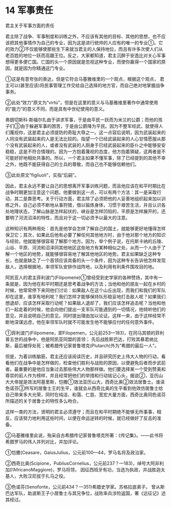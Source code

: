 # 14 军事责任
君主关于军事方面的责任

君主除了战争、军事制度和训练之外，不应该有其他的目标、其他的思想，也不应该把其他事情作为自己的专业，因为这是进行统帅的人应有的唯一的专业①。它的效力②不仅能够使那些生下来就当君主的人保持地位，而且有许多次使人们从老百姓的地位一跃而高踞王位。反之，大家都知道，君主沉醉于安逸比对关心军事想得更多便亡国。亡国的头一个原因就是忽视这种专业，而使你赢得一个国家的原因，就是因为你精通这门专业。

①这是有意夸张的表达，但是它符合马基雅维里的一个观点，根据这个观点，
君主可以(甚至应该)将民事管理工作交给自己选择的地方官，而自己绝对地掌握战争事务。

②此处“效力”原文为“virtù”，但是在这里的意义与马基雅维里著作中通常使用的“能力”的意义不同，而是具有中世纪使用的意义。

弗朗切斯科·斯福尔扎由于讲求军事，于是由平民一跃而为米兰的公爵；而他的孩子们③由于躲避军事的困苦，于是由公爵降为平民。因为不整军经武，就使得人们蔑视你，这是君主必须提防的奇耻大辱之一。这一点容后说明，因为武装起来的人同没有武装起来的人是无法比较的。指望一个已经武装起来的人心甘情愿服从那个没有武装起来的人，或者没有武装的人厕身于已经武装起来的臣仆之中能够安安稳稳，这是不符合情理的。因为一方抱着蔑视的态度，他方抱着猜疑，这两者是不可能好好地相处共事的。所以，一个君主如果不懂军事，除了已经提到的其他不幸之外，他既不能获得自己的士兵的尊敬，而自己也不能够信赖他们。

③此处原文“figliuoli”，实指“后嗣”。

因此，君主永远不要让自己的思想离开军事训练问题，而且他应该在和平时期比在战争时期更加注意这个问题。他要做到这一点，可以有两个方法：其一是采取行动，其二是靠思考。关于行动方面，君主除了必须把他的人妥善地组织起来加以训练之外，自己必须不断地从事狩猎，借以锻炼身体，习惯于艰苦生活，并且认识各处地理状态，了解山脉是怎样起伏的，峡谷是怎样凹陷的，平原是怎样展开的，还要明了河流沼泽的特性，而且对于这一切必须予以最大的注意。

这种知识有两种用处：首先是他学会怎样了解自己的国土，就能够更好地懂得怎样保卫它；其次，如果此后他有必要了解任何其他地方时，由于他对那个地方的知识与经验，他就能够很容易了解那个地方。因为，举个例子说，在托斯卡纳的丘陵、山谷、平原、河流和沼泽同其他地区这些地方有某种相似之处，从而一个人由于了解一个地区的地势，就能够很容易地了解其他地区的地势。君主如果缺乏这种专长，也就是缺乏了一个首领应该具备的头一个条件，因为这种专长告诉他怎样发现敌人，选择根据地，率领军队安排作战阵地，以及利用有利条件围攻目的地。

阿凯亚人的君主菲利波门(Filipomene)①曾经受到史学家的各种赞扬，其中有一条就是，因为他在和平时期还是思考着战争的方法；当他和他的朋友一起在乡村的时候，他常常停下来同他们讨论：如果敌人在这个山丘出现，而我们和我们的军队却在这里，谁享有地利呢？我们怎样才能够保持队形稳妥地打击敌人呢？如果我们想退却，应该怎样采取行动呢？如果敌人退却了，我们应该怎样追击呢？当他和他们一起走着的时候，他会向他们提出一支军队可能遇到的一切情况，他倾听他们的意见，并且说明自己的意见，同时提出理由加以论证。这样一来，由于这样经常不断地深谋远虑，他在率领军队时就不可能发生他不能够应付的任何意外事件。

①菲利波门(Filipomene，即Filopemen，公元前253—183)，在同马其顿的菲利普五世的战争中，他是阿凯亚同盟的首领；
先后战胜斯巴达，打败其暴君纳比斯，最后被俘处死；被希腊传记家普鲁塔克(Plutarch)外为“希腊的最后一人”。

但是，为着训练脑筋，君主还应该阅读历史，并且研究历史上伟大人物的行动，看看他们在战争中是怎样做的，检查他们胜利与战败的原因，以便避免后者而步武前者。最重要的是他应当象过去那些伟大人物那样做。他们要选择某一个受到赞美和尊崇的前人作为榜样，并且经常把他们的举措和行动铭记心头，据说②，亚历山大大帝就是效法阿基里斯，恺撒①效法亚历山大，西奇比奥②效法居鲁士。谁读色诺芬③所写的居鲁士王的生平，谁就会从西奇比奥的生平看到他效仿居鲁士给自己带来多大光荣，同时在纯洁、和蔼、仁慈、宽宏大量方面，西奇比奥同色诺芬所描述的关于居鲁士的特性多么吻合。

这样一类的方法，贤明的君主必须遵守；而且在和平时期绝不能够无所事事，相反，应该努力地利用这些时间，以便在命运逆转的时候，就已经做好了反击的准备。

②马基雅维里此说，殆采自古希腊传记家普鲁塔克所著：《传记集》。——此书将希腊罗马的伟人并列对比，并加评论。

①恺撒(Ceasare，GaiusJulius，公元前100—44，罗马名将及政治家。

②西奇比奥(Scipione，PubliusCornelius，公元前237？—183)，绰号大阿非利加(l’AfricanoMaggiore)，罗马将领，
因征西班牙有功，当选为执政，并战胜迦太基人，大败汉尼拔于扎马之役。

③色诺芬(Senofonte，公元前434？—351)希腊史学家。苏格拉底弟子。
曾从斯巴达军队，助波斯王子小居鲁士与其兄争位，战败率兵涉险返国，著《远征记》述其经过。
